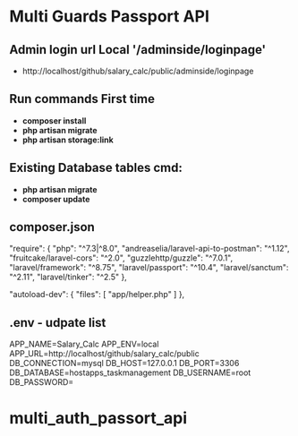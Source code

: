 # Multi Guards Passport API
## Admin login url Local   '/adminside/loginpage'
- http://localhost/github/salary_calc/public/adminside/loginpage


## Run commands First time

- **composer install**
- **php artisan migrate**
- **php artisan storage:link**


## Existing Database tables cmd:
- **php artisan migrate**
- **composer update**


##  composer.json  
"require": {
  "php": "^7.3|^8.0",
        "andreaselia/laravel-api-to-postman": "^1.12",
        "fruitcake/laravel-cors": "^2.0",
        "guzzlehttp/guzzle": "^7.0.1",
        "laravel/framework": "^8.75",
        "laravel/passport": "^10.4",
        "laravel/sanctum": "^2.11",
        "laravel/tinker": "^2.5"
},
<br>

"autoload-dev": {
   "files": [
       "app/helper.php"
   ]
},


## .env    - udpate list
APP_NAME=Salary_Calc
APP_ENV=local
APP_URL=http://localhost/github/salary_calc/public
<br>
DB_CONNECTION=mysql
DB_HOST=127.0.0.1
DB_PORT=3306
DB_DATABASE=hostapps_taskmanagement
DB_USERNAME=root
DB_PASSWORD=

# multi_auth_passort_api
